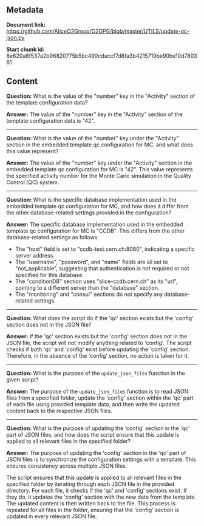 ## Metadata

**Document link:** https://github.com/AliceO2Group/O2DPG/blob/master/UTILS/update-qc-json.py

**Start chunk id:** 8e620a8f537a2b96820775b5bc490cdaccf7d8fa3b4215719be90be10d780381

## Content

**Question:** What is the value of the "number" key in the "Activity" section of the template configuration data?

**Answer:** The value of the "number" key in the "Activity" section of the template configuration data is "42".

---

**Question:** What is the value of the "number" key under the "Activity" section in the embedded template qc configuration for MC, and what does this value represent?

**Answer:** The value of the "number" key under the "Activity" section in the embedded template qc configuration for MC is "42". This value represents the specified activity number for the Monte Carlo simulation in the Quality Control (QC) system.

---

**Question:** What is the specific database implementation used in the embedded template qc configuration for MC, and how does it differ from the other database-related settings provided in the configuration?

**Answer:** The specific database implementation used in the embedded template qc configuration for MC is "CCDB". This differs from the other database-related settings as follows:

- The "host" field is set to "ccdb-test.cern.ch:8080", indicating a specific server address.
- The "username", "password", and "name" fields are all set to "not_applicable", suggesting that authentication is not required or not specified for this database.
- The "conditionDB" section uses "alice-ccdb.cern.ch" as its "url", pointing to a different server than the "database" section.
- The "monitoring" and "consul" sections do not specify any database-related settings.

---

**Question:** What does the script do if the 'qc' section exists but the 'config' section does not in the JSON file?

**Answer:** If the 'qc' section exists but the 'config' section does not in the JSON file, the script will not modify anything related to 'config'. The script checks if both 'qc' and 'config' exist before updating the 'config' section. Therefore, in the absence of the 'config' section, no action is taken for it.

---

**Question:** What is the purpose of the `update_json_files` function in the given script?

**Answer:** The purpose of the `update_json_files` function is to read JSON files from a specified folder, update the 'config' section within the 'qc' part of each file using provided template data, and then write the updated content back to the respective JSON files.

---

**Question:** What is the purpose of updating the 'config' section in the 'qc' part of JSON files, and how does the script ensure that this update is applied to all relevant files in the specified folder?

**Answer:** The purpose of updating the 'config' section in the 'qc' part of JSON files is to synchronize the configuration settings with a template. This ensures consistency across multiple JSON files.

The script ensures that this update is applied to all relevant files in the specified folder by iterating through each JSON file in the provided directory. For each file, it checks if the 'qc' and 'config' sections exist. If they do, it updates the 'config' section with the new data from the template. The updated content is then written back to the file. This process is repeated for all files in the folder, ensuring that the 'config' section is updated in every relevant JSON file.